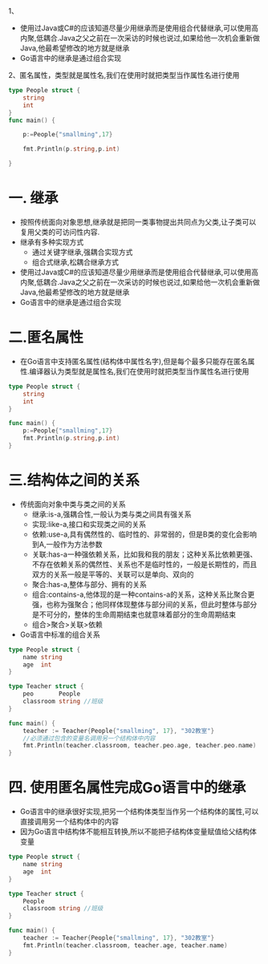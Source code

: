 1、

- 使用过Java或C#的应该知道尽量少用继承而是使用组合代替继承,可以使用高内聚,低耦合.Java之父之前在一次采访的时候也说过,如果给他一次机会重新做Java,他最希望修改的地方就是继承
- Go语言中的继承是通过组合实现

2、匿名属性，类型就是属性名,我们在使用时就把类型当作属性名进行使用

```go
type People struct {
	string
	int
}
func main() {

	p:=People{"smallming",17}

	fmt.Println(p.string,p.int)

}

```







# 一. 继承

* 按照传统面向对象思想,继承就是把同一类事物提出共同点为父类,让子类可以复用父类的可访问性内容.
* 继承有多种实现方式
  * 通过关键字继承,强耦合实现方式
  * 组合式继承,松耦合继承方式
* 使用过Java或C#的应该知道尽量少用继承而是使用组合代替继承,可以使用高内聚,低耦合.Java之父之前在一次采访的时候也说过,如果给他一次机会重新做Java,他最希望修改的地方就是继承
* Go语言中的继承是通过组合实现

# 二.匿名属性

* 在Go语言中支持匿名属性(结构体中属性名字),但是每个最多只能存在匿名属性.编译器认为类型就是属性名,我们在使用时就把类型当作属性名进行使用
```go
type People struct {
	string
	int
}

func main() {
	p:=People{"smallming",17}
	fmt.Println(p.string,p.int)
}
```

# 三.结构体之间的关系
* 传统面向对象中类与类之间的关系
  * 继承:is-a,强耦合性,一般认为类与类之间具有强关系
  * 实现:like-a,接口和实现类之间的关系
  * 依赖:use-a,具有偶然性的、临时性的、非常弱的，但是B类的变化会影响到A,一般作为方法参数
  * 关联:has-a一种强依赖关系，比如我和我的朋友；这种关系比依赖更强、不存在依赖关系的偶然性、关系也不是临时性的，一般是长期性的，而且双方的关系一般是平等的、关联可以是单向、双向的
  * 聚合:has-a,整体与部分、拥有的关系
  * 组合:contains-a,他体现的是一种contains-a的关系，这种关系比聚合更强，也称为强聚合；他同样体现整体与部分间的关系，但此时整体与部分是不可分的，整体的生命周期结束也就意味着部分的生命周期结束
  * 组合>聚合>关联>依赖
* Go语言中标准的组合关系
```go
type People struct {
	name string
	age  int
}

type Teacher struct {
	peo       People
	classroom string //班级
}

func main() {
	teacher := Teacher{People{"smallming", 17}, "302教室"}
	//必须通过包含的变量名调用另一个结构体中内容
	fmt.Println(teacher.classroom, teacher.peo.age, teacher.peo.name)
}
```


# 四. 使用匿名属性完成Go语言中的继承

* Go语言中的继承很好实现,把另一个结构体类型当作另一个结构体的属性,可以直接调用另一个结构体中的内容
* 因为Go语言中结构体不能相互转换,所以不能把子结构体变量赋值给父结构体变量
```go
type People struct {
	name string
	age  int
}

type Teacher struct {
	People
	classroom string //班级
}

func main() {
	teacher := Teacher{People{"smallming", 17}, "302教室"}
	fmt.Println(teacher.classroom, teacher.age, teacher.name)
}
```